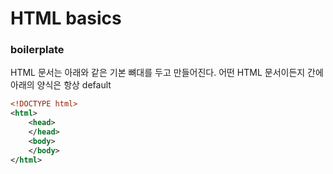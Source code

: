 # HTML basics
### boilerplate
HTML 문서는 아래와 같은 기본 뼈대를 두고 만들어진다. 어떤 HTML 문서이든지 간에 아래의 양식은 항상 default

```xml
<!DOCTYPE html>
<html>
	<head>
    </head>
	<body>
    </body>
</html>
```